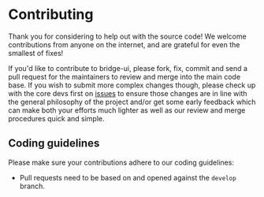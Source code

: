 # Contributing

Thank you for considering to help out with the source code! We welcome 
contributions from anyone on the internet, and are grateful for even the 
smallest of fixes!

If you'd like to contribute to bridge-ui, please fork, fix, commit and send a 
pull request for the maintainers to review and merge into the main code base. If
you wish to submit more complex changes though, please check up with the core 
devs first on [issues](https://github.com/hermeznetwork/bridge-ui/issues) to 
ensure those changes are in line with the general philosophy of the project 
and/or get some early feedback which can make both your efforts much lighter as
well as our review and merge procedures quick and simple.

## Coding guidelines

Please make sure your contributions adhere to our coding guidelines:

 * Pull requests need to be based on and opened against the `develop` branch.